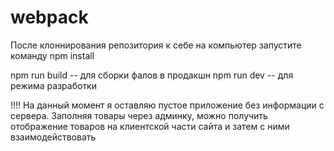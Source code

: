 # webpack
После клоннирования репозитория к себе на компьютер запустите команду npm install

npm run build -- для сборки фалов в продакшн
npm run dev -- для режима разработки

!!!!
На данный момент я оставляю пустое приложение без информации с сервера.
Заполняя товары через админку, можно получить отображение товаров на клиентской части сайта и затем с ними взаимодействовать
